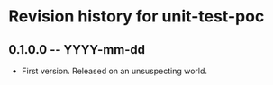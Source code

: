 # Revision history for unit-test-poc

## 0.1.0.0 -- YYYY-mm-dd

* First version. Released on an unsuspecting world.
